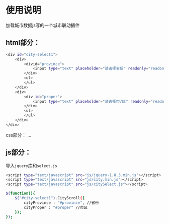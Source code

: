 ﻿# 使用说明

加载城市数据js写的一个城市联动插件


## html部分：
```bash
<div id="city-select1">
	<div>
		<divid="province">
			<input type="text" placeholder="请选择省份" readonly="readonly">
		</div>
		<ul>
		</ul>
	</div>
	<div>
		<div id="proper">
			<input type="text" placeholder="请选择市/区" readonly="readonly">
		</div>
		<ul>
		</ul>
	</div>
</div>
```


css部分：
...



## js部分：
导入`jquery`库和`select.js`
```bash
<script type="text/javascript" src="js/jquery-1.8.3.min.js"></script>
<script type="text/javascript" src="js/city.min.js"></script>
<script type="text/javascript" src="js/citySelect.js"></script>

$(function(){
	$("#city-select1").CityScroll({
		cityProvince : "#province", //省份
		cityProper : "#proper" //市区
	});
});
```

